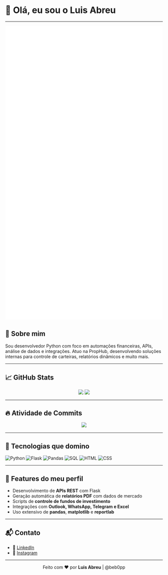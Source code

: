 # 👋 Olá, eu sou o Luis Abreu
---

<p align="center">
  <img src="https://raw.githubusercontent.com/beb0pp/beb0pp/main/github-metrics.svg" alt="GitHub Metrics"/>
</p>

## 🚀 Sobre mim

Sou desenvolvedor Python com foco em automações financeiras, APIs, análise de dados e integrações. Atuo na PropHub, desenvolvendo soluções internas para controle de carteiras, relatórios dinâmicos e muito mais.

---

## 📈 GitHub Stats

<p align="center">
  <img src="https://github-readme-stats.vercel.app/api?username=beb0pp&show_icons=true&theme=radical" width="48%" />
  <img src="https://github-readme-stats.vercel.app/api/top-langs/?username=beb0pp&layout=compact&theme=radical" width="48%" />
</p>

---

## 🔥 Atividade de Commits

<p align="center">
  <img src="https://streak-stats.demolab.com?user=beb0pp&theme=dark&date_format=M%20j%5B%2C%20Y%5D" />
</p>

---

## 🧠 Tecnologias que domino

![Python](https://img.shields.io/badge/Python-3776AB?style=flat&logo=python&logoColor=white)
![Flask](https://img.shields.io/badge/Flask-black?style=flat&logo=flask)
![Pandas](https://img.shields.io/badge/Pandas-150458?style=flat&logo=pandas)
![SQL](https://img.shields.io/badge/SQL-4479A1?style=flat&logo=mysql&logoColor=white)
![HTML](https://img.shields.io/badge/HTML5-E34F26?style=flat&logo=html5&logoColor=white)
![CSS](https://img.shields.io/badge/CSS3-1572B6?style=flat&logo=css3&logoColor=white)

---

## 🧰 Features do meu perfil

- Desenvolvimento de **APIs REST** com Flask
- Geração automática de **relatórios PDF** com dados de mercado
- Scripts de **controle de fundos de investimento**
- Integrações com **Outlook, WhatsApp, Telegram e Excel**
- Uso extensivo de **pandas**, **matplotlib** e **reportlab**

---

## 📬 Contato

- 💼 [LinkedIn](https://www.linkedin.com/in/luisfelipemacariodeabreu)
- 📸 [Instagram](https://www.instagram.com/luss.jpg)

---

<p align="center">
  Feito com ❤️ por <strong>Luis Abreu</strong> | @beb0pp
</p>
